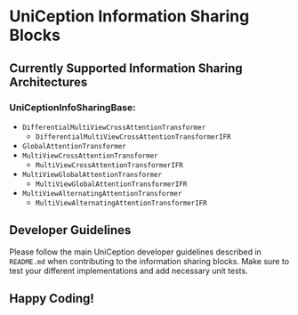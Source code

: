 # UniCeption Information Sharing Blocks

## Currently Supported Information Sharing Architectures

### UniCeptionInfoSharingBase:

- `DifferentialMultiViewCrossAttentionTransformer`
   - `DifferentialMultiViewCrossAttentionTransformerIFR`
- `GlobalAttentionTransformer`
- `MultiViewCrossAttentionTransformer`
   - `MultiViewCrossAttentionTransformerIFR`
- `MultiViewGlobalAttentionTransformer`
   - `MultiViewGlobalAttentionTransformerIFR`
- `MultiViewAlternatingAttentionTransformer`
   - `MultiViewAlternatingAttentionTransformerIFR`

## Developer Guidelines

Please follow the main UniCeption developer guidelines described in `README.md` when contributing to the information sharing blocks. Make sure to test your different implementations and add necessary unit tests.

## Happy Coding!
